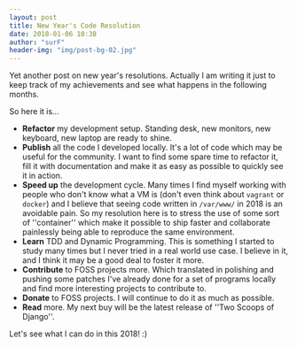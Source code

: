 ```yaml
---
layout: post
title: New Year's Code Resolution 
date: 2018-01-06 10:38
author: "surF"
header-img: "img/post-bg-02.jpg"
---
```


Yet another post on new year's resolutions. 
Actually I am writing it just to keep track of my achievements and see what
happens in the following months. 

So here it is...

* **Refactor** my development setup. Standing desk, new monitors, new keyboard,
  new laptop are ready to shine. 
* **Publish** all the code I developed locally. It's a lot of code which may be
  useful for the community. I want to find some spare time to refactor it, fill it
  with documentation and make it as easy as possible to quickly see it in
  action.
* **Speed up** the development cycle. Many times I find myself working with people
  who don't know what a VM is (don't even think about `vagrant` or `docker`)
  and I believe that seeing code written in `/var/www/` in 2018 is an avoidable
  pain. So my resolution here is to stress the use of some sort of
  ''container'' which make it possible to ship faster and collaborate
  painlessly being
  able to reproduce the same environment.
* **Learn** TDD and Dynamic Programming. This is something I started to study many
  times but I never tried in a real world use case. I believe in it, and I think
  it may be a good deal to foster it more. 
* **Contribute** to FOSS projects more. Which translated in polishing and pushing
  some patches I've already done for a set of programs locally and find more
  interesting projects to contribute to. 
* **Donate** to FOSS projects. I will continue to do it as much as possible. 
* **Read** more. My next buy will be the latest release of ''Two Scoops of Django''.

Let's see what I can do in this 2018! :)
